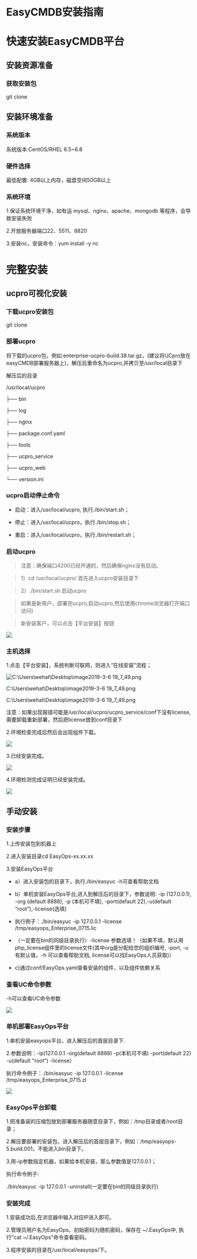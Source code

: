 EasyCMDB安装指南
================

快速安装EasyCMDB平台
==========================

安装资源准备
------------

### 获取安装包

git clone 

安装环境准备
------------

### 系统版本

系统版本:CentOS/RHEL 6.5\~6.8

### 硬件选择

最低配置: 4GB以上内存，磁盘空间50GB以上

### 系统环境

1.保证系统环境干净，如有运 mysql、nginx、apache、mongodb
等程序，会导致安装失败

2.开放服务器端口22、5511、8820

3.安装nc，安装命令：yum install -y nc

完整安装
========

ucpro可视化安装
---------------

### 下载ucpro安装包

git clone 

### 部署ucpro

将下载的ucpro包，例如:enterprise-ucpro-build.38.tar.gz，(建议将UCpro放在easyCMDB部署服务器上)，解压后重命名为ucpro,并拷贝至/usr/local目录下

解压后的目录

/usr/local/ucpro

├── bin

├── log

├── nginx

├── package.conf.yaml

├── tools

├── ucpro_service

├── ucpro_web

└── version.ini

### ucpro启动停止命令

-   启动：进入/usr/local/ucpro, 执行./bin/start.sh；

-   停止：进入/usr/local/ucpro，执行./bin/stop.sh；

-   重启：进入/usr/local/ucpro，执行./bin/restart.sh；

### 启动ucpro

>   注意：确保端口4200已经开通的，然后确保nginx没有启动。

>   1）cd /usr/local/ucpro/ 首先进入ucpro安装目录下

>   2）./bin/start.sh 启动ucpro

>   如果是新用户，部署完ucpro,启动ucpro,然后使用chrome浏览器打开端口访问)

>   新安装客户，可以点击【平台安装】按钮

![](https://github.com/easycmdb/easycmdb/blob/master/img/平台安装.png)

### 主机选择

1.点击【平台安装】，系统判断可联网，则进入“在线安装”流程；

![C:\\Users\\wehat\\Desktop\\image2019-3-6 19_7_49.png](https://github.com/easycmdb/easycmdb/blob/master/img/在线安装.png)

C:\\Users\\wehat\\Desktop\\image2019-3-6 19_7_49.png

C:\\Users\\wehat\\Desktop\\image2019-3-6 19_7_49.png

注意：如果出现报错可能是/usr/local/ucpro/ucpro_service/conf下没有license,需要卸载重新部署，然后把license放到conf目录下

2.环境检查完成后然后会出现组件下载。

![](https://github.com/easycmdb/easycmdb/blob/master/img/组件下载.png)

3.已经安装完成。

![](https://github.com/easycmdb/easycmdb/blob/master/img/安装完成.png)

4.环境检测完成证明已经安装完成。

![](https://github.com/easycmdb/easycmdb/blob/master/img/环境检测完成.png)

手动安装
--------

### 安装步骤

1.上传安装包到机器上

2.进入安装目录cd EasyOps-xx.xx.xx

3.安装EasyOps平台

-   a）进入安装包的目录下，执行./bin/easyuc -h可查看帮助文档

-   b）单机安装EasyOps平台,进入到解压后的目录下，参数说明: -ip (127.0.0.1), -org
    (default 8888), -p (本机可不填), -port(default 22),-u(default
    “root”),-license(选填)

-   执行例子：./bin/easyuc -ip 127.0.0.1 -license
    /tmp/easyops_Enterprise_0715.lic

-   （一定要在bin的同级目录执行）-license
    参数选填！（如果不填，默认用php_license组件里的license文件(其中org是分配给您的组织编号,
    -port, -u有默认值，-h 可以查看帮助文档, license可以找EasyOps人员获取)）

-   c)通过conf/EasyOps.yaml查看安装的组件，以及组件依赖关系

### 查看UC命令参数

-h可以查看UC命令参数

![](https://github.com/easycmdb/easycmdb/blob/master/img/查看uc命令参数.png)

### 单机部署EasyOps平台

1.单机安装easyops平台，进入解压后的首层目录下.

2.参数说明：-ip(127.0.0.1 -org(default 8888) -p(本机可不填) -port(default 22)
-u(default "root") -license）

执行命令例子：./bin/easyuc -ip 127.0.0.1 -license
/tmp/easyops_Enterprise_0715.zl

![](https://github.com/easycmdb/easycmdb/blob/master/img/单机部署.png)

### EasyOps平台卸载

1.把准备装的压缩包放到部署服务器随意目录下，例如：/tmp目录或者/root目录；

2.解压要部署的安装包，进入解压后的首层目录下，例如：/tmp/easyops-5.build.001，不能进入bin目录下。

3.用-ip参数指定机器，如果给本机安装，那么参数值是127.0.0.1；

执行命令例子:

./bin/easyuc -ip 127.0.0.1 -uninstall(一定要在bin的同级目录执行)

### 安装完成

1.安装成功后,在浏览器中输入对应IP进入即可。

2.管理员用户名为EasyOps，初始密码为随机密码，保存在 \~/.EasyOps中, 执行"cat
    \~/.EasyOps"命令查看密码。

3.程序安装的目录在/usr/local/easyops/下。
